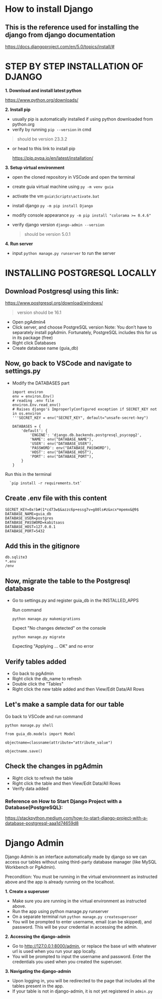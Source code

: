 # How to install Django
## This is the reference used for installing the django from django documentation
https://docs.djangoproject.com/en/5.0/topics/install/#

# STEP BY STEP INSTALLATION OF DJANGO 
**1. Download and install latest python**
   
https://www.python.org/downloads/ 

**2. Install pip**
- usually pip is automatically installed if using python downloaded from python.org
- verify by running `pip --version` in cmd
  
> should be version 23.3.2
- or head to this link to install pip
  
   https://pip.pypa.io/en/latest/installation/

**3. Setup virtual environment**
   - open the cloned repository in VSCode and open the terminal 
  
   - create guia virtual machine using `py -m venv guia`

   - activate the vm `guia\Scripts\activate.bat`

   - install django `py -m pip install Django`

   - modify console appearance `py -m pip install "colorama >= 0.4.6"`

   - verify django version `django-admin --version`

      > should be version 5.0.1

**4. Run server**
   
- input `python manage.py runserver` to run the server

# INSTALLING POSTGRESQL LOCALLY #
   ## Download Postgresql using this link: ##
   https://www.postgresql.org/download/windows/

   > version should be 16.1

- Open pgAdmin4
- Click server, and choose PostgreSQL version
Note: You don’t have to separately install pgAdmin. Fortunately, PostgreSQL includes this for us in its package (free)
- Right click Databases
- Create database name (guia_db)

## Now, go back to VSCode and navigate to settings.py ##
- Modify the DATABASES part
  
   ```
   import environ
   env = environ.Env()
   # reading .env file
   environ.Env.read_env()
   # Raises django's ImproperlyConfigured exception if SECRET_KEY not in os.environ
   '''SECRET_KEY = env("SECRET_KEY", default="unsafe-secret-key")

   DATABASES = {
       'default': {
           'ENGINE': 'django.db.backends.postgresql_psycopg2',
           'NAME': env("DATABASE_NAME"),
           'USER': env("DATABASE_USER"),
           'PASSWORD': env("DATABASE_PASSWORD"),
           'HOST': env("DATABASE_HOST"),
           'PORT': env("DATABASE_PORT"),
       }
   }

Run this in the terminal

      `pip install -r requirements.txt`


## Create .env file with this content ##
   ```
   SECRET_KEY=0x!b#(1*cd73w$&azzc6p+essg7v=g80ls#z&xcx*mpemx&@9$
   DATABASE_NAME=guia_db
   DATABASE_USER=postgres
   DATABASE_PASSWORD=kabitsass
   DATABASE_HOST=127.0.0.1
   DATABASE_PORT=5432
   ```

## Add this in the gitignore ##
   ```
   db.sqlite3
   *.env
   /env
   ```

## Now, migrate the table to the Postgresql database ##

- Go to settings.py and register guia_db in the INSTALLED_APPS
  
   Run command

   `python manage.py makemigrations`

   Expect "No changes detected" on the console

   `python manage.py migrate`

   Expecting "Applying ... OK" and no error

## Verify tables added ##
- Go back to pgAdmin
- Right click the db_name to refresh
- Double click the "Tables" 
- Right click the new table added and then View/Edit Data/All Rows


## Let's make a sample data for our table ##
Go back to VSCode and run command

   `python manage.py shell`

   `from guia_db.models import Model`

   `objectname=classname(attribute="attribute_value")`

   `objectname.save()`

## Check the changes in pgAdmin ##
- Right click to refresh the table 
- Right click the table and then View/Edit Data/All Rows
- Verify data added


### Reference on How to Start Django Project with a Database(PostgreSQL): ###

https://stackpython.medium.com/how-to-start-django-project-with-a-database-postgresql-aaa1d74659d8


# Django Admin
Django Admin is an interface automatically made by django so we can access our tables without using third-party database manager (like MySQL Workbench or PgAdmin).

Precondition:
You must be running in the virtual environmnent as instructed above and the app is already running on the localhost.

**1. Create a superuser**
- Make sure you are running in the virtual environment as instructed above.
- Run the app using python manage.py runserver
- On a separate terminal run `python manage.py createsuperuser`
- You will be prompted to enter username, email (can be skipped), and password. This will be your credential in accessing the admin.

**2. Accessing the django-admin**
- Go to http://127.0.0.1:8000/admin, or replace the base url with whatever url is used when you run your app locally.
- You will be prompted to input the username and password. Enter the credentials you used when you created the superuser.

**3. Navigating the django-admin**
- Upon logging in, you will be redirected to the page that includes all the tables present in the app.
- If your table is not in django-admin, it is not yet registered in `admin.py`
